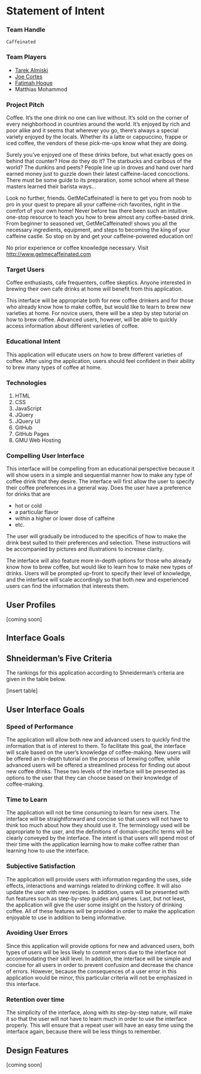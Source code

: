 <h1>Statement of Intent</h1>

<h3>Team Handle</h3>

<pre><code>Caffeinated</code></pre>

<h3>Team Players</h3>

<ul>
  <li><a href="https://github.com/razor-sharp" class="user-mention">Tarek Almiski</a></li>
	<li><a href="https://github.com/#" class="user-mention">Joe Cortes</a></li>
	<li><a href="https://github.com/fhoque" class="user-mention">Fatimah Hoque</a></li>
	<li>Matthias Mohammod</li>
</ul>

<h3>Project Pitch</h3>

<p>Coffee. It’s the one drink no one can live without. It’s sold on the corner of every neighborhood in countries around the world.  It’s enjoyed by rich and poor alike and it seems that wherever you go, there’s always a special variety enjoyed by the locals. Whether its a latte or cappuccino, frappe or iced coffee, the vendors of these pick-me-ups know what they are doing.</p>  

<p>Surely you’ve enjoyed one of these drinks before, but what exactly goes on behind that counter?  How do they do it? The starbucks and caribous of the world? The dunkins and peets?  People line up in droves and hand over hard earned money just to guzzle down their latest caffeine-laced concoctions. There must be some guide to its preparation, some school where all these masters learned their barista ways...</p>

<p>Look no further, friends. GetMeCaffeinated! is here to get you from noob to pro in your quest to prepare all your caffeine-rich favorites, right in the comfort of your own home!  Never before has there been such an intuitive one-stop resource to teach you how to brew almost any coffee-based drink.  From beginner to seasoned vet, GetMeCaffeinated! shows you all the necessary ingredients, equipment, and steps to becoming the king of your caffeine castle.  So stop on by and get your caffeine-powered education on!</p>

<p>No prior experience or coffee knowledge necessary. Visit <a href="http://www.getmecaffeinated.com">http://www.getmecaffeinated.com</a></p>

<h3>Target Users</h3>

<p>Coffee enthusiasts, cafe frequenters, coffee skeptics. Anyone interested in brewing their own cafe drinks at home will benefit from this application.</p>

<p>This interface will be appropriate both for new coffee drinkers and for those who already know how to make coffee, but would like to learn to brew new varieties at home. For novice users, there will be a step by step tutorial on how to brew coffee. Advanced users, however, will be able to quickly access information about different varieties of coffee.</p>

<h3>Educational Intent</h3>

<p>This application will educate users on how to brew different varieties of coffee. After using the application, users should feel confident in their ability to brew many types of coffee at home.</p>

<h3>Technologies</h3>

<ol>
	<li>HTML</li>
	<li>CSS</li>
	<li>JavaScript</li>
	<li>JQuery</li>
	<li>JQuery UI</li>
	<li>GitHub</li>
	<li>GitHub Pages</li>
	<li>GMU Web Hosting</li>
</ol>

<h3>Compelling User Interface</h3>

<p>This interface will be compelling from an educational perspective because it will show users in a simple and sequential manner how to make any type of coffee drink that they desire. The interface will first allow the user to specify their coffee preferences in a general way. Does the user have a preference for drinks that are
<ul>
	<li>hot or cold</li>
	<li>a particular flavor</li>
	<li>within a higher or lower dose of caffeine</li>
	<li>etc.</li>
</ul>
The user will gradually be introduced to the specifics of how to make the drink best suited to their preferences and selection. These instructions will be accompanied by pictures and illustrations to increase clarity.</p>

<p>The interface will also feature more in-depth options for those who already know how to brew coffee, but would like to learn how to make new types of drinks. Users will be prompted up-front to specify their level of knowledge, and the interface will scale accordingly so that both new and experienced users can find the information that interests them.</p>


<section>
<h1>User Profiles</h1>
<p>[coming soon]</p>
</section>


<section>
<h1>Interface Goals</h1>
<h2>Shneiderman’s Five Criteria</h2>
<p>The rankings for this application according to Shneiderman’s criteria are given in the table below.</p>
<p>[insert table]</p>

<h2>User Interface Goals</h2>
<h3>Speed of Performance</h3>
<p>The application will allow both new and advanced users to quickly find the information that is of interest to them.  To facilitate this goal, the interface will scale based on the user’s knowledge of coffee-making.  New users will be offered an in-depth tutorial on the process of brewing coffee, while advanced users will be offered a streamlined process for finding out about new coffee drinks.  These two levels of the interface will be presented as options to the user that they can choose based on their knowledge of coffee-making.</p>

<h3>Time to Learn</h3>
<p>The application will not be time consuming to learn for new users.  The interface will be straightforward and concise so that users will not have to think too much about how they should use it.  The terminology used will be appropriate to the user, and the definitions of domain-specific terms will be clearly conveyed by the interface.  The intent is that users will spend most of their time with the application learning how to make coffee rather than learning how to use the interface.</p>

<h3>Subjective Satisfaction</h3>
<p>The application will provide users with information regarding the uses, side effects, interactions and warnings related to drinking coffee. It will also update the user with new recipes. In addition, users will be presented with fun features such as step-by-step guides and games.  Last, but not least, the application will give the user some insight on the history of drinking coffee.  All of these features will be provided in order to make the application enjoyable to use in addition to being informative.</p>

<h3>Avoiding User Errors</h3>
<p>Since this application will provide options for new and advanced users, both types of users will be less likely to commit errors due to the interface not accommodating their skill level.  In addition, the interface will be simple and concise for all users in order to prevent confusion and decrease the chance of errors.  However, because the consequences of a user error in this application would be minor, this particular criteria will not be emphasized in this interface.</p>

<h3>Retention over time</h3>
<p>The simplicity of the interface, along with its step-by-step nature, will make it so that the user will not have to learn much in order to use the interface properly.  This will ensure that a repeat user will have an easy time using the interface again, because there will be less things to remember.</p>

<h2>Design Features</h2>
<p>[coming soon]</p>